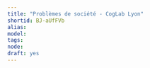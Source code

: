 ```yaml
---
title: "Problèmes de société - CogLab Lyon"
shortid: BJ-aUfFVb
alias: 
model: 
tags: 
node: 
draft: yes
--- 
```

 